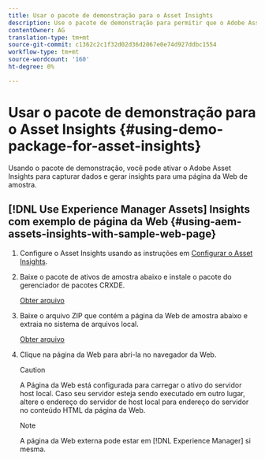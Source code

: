 ```yaml
---
title: Usar o pacote de demonstração para o Asset Insights
description: Use o pacote de demonstração para permitir que o Adobe Asset Insights capture dados e gere insights para uma página da Web.
contentOwner: AG
translation-type: tm+mt
source-git-commit: c1362c2c1f32d02d36d2067e0e74d927ddbc1554
workflow-type: tm+mt
source-wordcount: '160'
ht-degree: 0%

---
```



# Usar o pacote de demonstração para o Asset Insights {#using-demo-package-for-asset-insights}

Usando o pacote de demonstração, você pode ativar o Adobe Asset Insights para capturar dados e gerar insights para uma página da Web de amostra.

## [!DNL Use Experience Manager Assets] Insights com exemplo de página da Web  {#using-aem-assets-insights-with-sample-web-page}

1. Configure o Asset Insights usando as instruções em [Configurar o Asset Insights](configure-asset-insights.md).
1. Baixe o pacote de ativos de amostra abaixo e instale o pacote do gerenciador de pacotes CRXDE.

   [Obter arquivo](assets/insightsdemo.zip)

1. Baixe o arquivo ZIP que contém a página da Web de amostra abaixo e extraia no sistema de arquivos local.

   [Obter arquivo](assets/demosite.zip)

1. Clique na página da Web para abri-la no navegador da Web.

   >[!CAUTION]
   >
   >A Página da Web está configurada para carregar o ativo do servidor host local. Caso seu servidor esteja sendo executado em outro lugar, altere o endereço do servidor de host local para endereço do servidor no conteúdo HTML da página da Web.

   >[!NOTE]
   >
   >A página da Web externa pode estar em [!DNL Experience Manager] si mesma.
